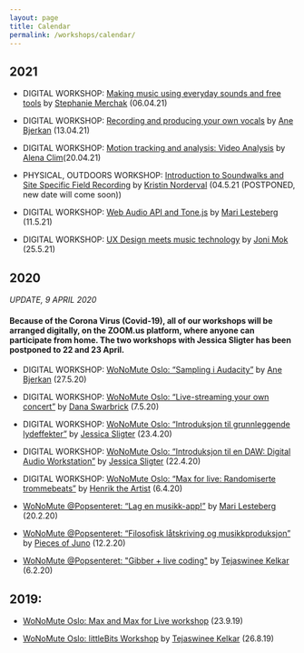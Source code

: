 ```yaml
---
layout: page
title: Calendar
permalink: /workshops/calendar/
---
```


## 2021


* DIGITAL WORKSHOP: [Making music using everyday sounds and free tools](http://wonomute.no/workshops/stephanie-merchak-workshop) by [Stephanie Merchak](/directory-of-wonomute/stephanie-merchak/) (06.04.21)

* DIGITAL WORKSHOP: [Recording and producing your own vocals](http://wonomute.no/workshops/ane-bjerkan-workshop) by [Ane Bjerkan](/directory-of-wonomute/ane-bjerkan/) (13.04.21)

* DIGITAL WORKSHOP: [Motion tracking and analysis: Video Analysis](http://wonomute.no/workshops/alena-clim-workshop) by [Alena Clim](/directory-of-wonomute/alena-clim/)(20.04.21)

* PHYSICAL, OUTDOORS WORKSHOP: [Introduction to Soundwalks and Site Specific Field Recording](http://wonomute.no/workshops/kristin-norderval-workshop) by [Kristin Norderval](/directory-of-wonomute/kristin-norderval/) (04.5.21 (POSTPONED, new date will come soon))

* DIGITAL WORKSHOP: [Web Audio API and Tone.js](http://wonomute.no/workshops/mari-lesteberg-workshop) by [Mari Lesteberg](/directory-of-wonomute/mari-lesteberg/) (11.5.21) 

* DIGITAL WORKSHOP: [UX Design meets music technology](http://wonomute.no/workshops/joni-mok-workshop) by [Joni Mok](/directory-of-wonomute/joni-mok/) (25.5.21)


## 2020

_UPDATE, 9 APRIL 2020_ 
#### Because of the Corona Virus (Covid-19), all of our workshops will be arranged digitally, on the ZOOM.us platform, where anyone can participate from home. The two workshops with Jessica Sligter has been postponed to 22 and 23 April. 

* DIGITAL WORKSHOP: [WoNoMute Oslo: “Sampling i Audacity”](https://www.hf.uio.no/imv/english/research/news-and-events/events/other/wonomute/workshops/2020/sampling-i-audacity/index.html) by [Ane Bjerkan](/directory-of-wonomute/ane-bjerkan/) (27.5.20)

* DIGITAL WORKSHOP: [WoNoMute Oslo: “Live-streaming your own concert”](https://www.hf.uio.no/imv/english/research/news-and-events/events/other/wonomute/workshops/2020/live-streaming/index.html) by [Dana Swarbrick](https://danaswarbrick.com/) (7.5.20)

* DIGITAL WORKSHOP: [WoNoMute Oslo: “Introduksjon til grunnleggende lydeffekter”](https://www.hf.uio.no/imv/english/research/news-and-events/events/other/wonomute/workshops/2020/daweffects/index.html) by [Jessica Sligter](https://open.spotify.com/artist/48iIbouLgLgL2jeZQ7OaTO) (23.4.20)

* DIGITAL WORKSHOP: [WoNoMute Oslo: “Introduksjon til en DAW: Digital Audio Workstation”](https://www.hf.uio.no/imv/english/research/news-and-events/events/other/wonomute/workshops/2020/dawintro/index.html) by [Jessica Sligter](https://open.spotify.com/artist/48iIbouLgLgL2jeZQ7OaTO) (22.4.20)

* DIGITAL WORKSHOP: [WoNoMute Oslo: “Max for live: Randomiserte trommebeats”](https://www.hf.uio.no/imv/english/research/news-and-events/events/other/wonomute/workshops/2020/max-for-live/index.html) by [Henrik the Artist](https://www.facebook.com/henriktheartist) (6.4.20)

* [WoNoMute @Popsenteret: “Lag en musikk-app!”](https://www.hf.uio.no/imv/english/research/news-and-events/events/other/wonomute/workshops/2020/Popsenteret/musikkapp/index.html) by [Mari Lesteberg](/directory-of-wonomute/mari-lesteberg/) (20.2.20)

* [WoNoMute @Popsenteret: “Filosofisk låtskriving og musikkproduksjon”](https://www.hf.uio.no/imv/english/research/news-and-events/events/other/wonomute/workshops/2020/Popsenteret/latskriving/) by [Pieces of Juno](https://www.junojensen.com/) (12.2.20)

* [WoNoMute @Popsenteret: "Gibber + live coding"](https://www.hf.uio.no/imv/english/research/news-and-events/events/other/wonomute/workshops/2020/Popsenteret/livekoding/index.html) by [Tejaswinee Kelkar](/directory-of-wonomute/tejaswinee-kelkar/) (6.2.20)



## 2019:

* [WoNoMute Oslo: Max and Max for Live workshop](https://www.hf.uio.no/imv/english/research/news-and-events/events/other/wonomute/workshops/2019/max/) (23.9.19)

* [WoNoMute Oslo: littleBits Workshop](https://www.hf.uio.no/imv/english/research/news-and-events/events/other/wonomute/workshops/2019/littlebits/) by [Tejaswinee Kelkar](/directory-of-wonomute/tejaswinee-kelkar/) (26.8.19)

